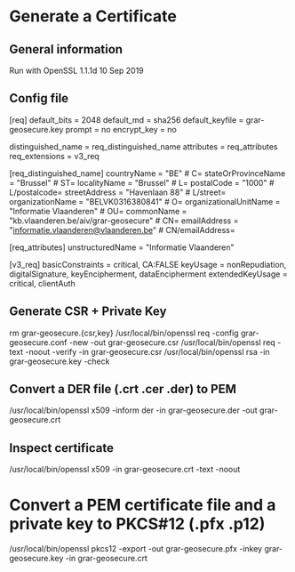 # Generate a Certificate

## General information

Run with OpenSSL 1.1.1d  10 Sep 2019

## Config file

[req]
default_bits       = 2048
default_md         = sha256
default_keyfile    = grar-geosecure.key
prompt             = no
encrypt_key        = no

distinguished_name = req_distinguished_name
attributes         = req_attributes
req_extensions     = v3_req

[req_distinguished_name]
countryName            = "BE"                                             # C=
stateOrProvinceName    = "Brussel"                                        # ST=
localityName           = "Brussel"                                        # L=
postalCode             = "1000"                                           # L/postalcode=
streetAddress          = "Havenlaan 88"                                   # L/street=
organizationName       = "BELVK0316380841"                                # O=
organizationalUnitName = "Informatie Vlaanderen"                          # OU=
commonName             = "kb.vlaanderen.be/aiv/grar-geosecure"            # CN=
emailAddress           = "informatie.vlaanderen@vlaanderen.be"            # CN/emailAddress=

[req_attributes]
unstructuredName = "Informatie Vlaanderen"

[v3_req]
basicConstraints = critical, CA:FALSE
keyUsage         = nonRepudiation, digitalSignature, keyEncipherment, dataEncipherment
extendedKeyUsage = critical, clientAuth

## Generate CSR + Private Key

rm grar-geosecure.{csr,key}
/usr/local/bin/openssl req -config grar-geosecure.conf -new -out grar-geosecure.csr
/usr/local/bin/openssl req -text -noout -verify -in grar-geosecure.csr
/usr/local/bin/openssl rsa -in grar-geosecure.key -check

## Convert a DER file (.crt .cer .der) to PEM

/usr/local/bin/openssl x509 -inform der -in grar-geosecure.der -out grar-geosecure.crt

## Inspect certificate

/usr/local/bin/openssl x509 -in grar-geosecure.crt -text -noout

# Convert a PEM certificate file and a private key to PKCS#12 (.pfx .p12)

/usr/local/bin/openssl pkcs12 -export -out grar-geosecure.pfx -inkey grar-geosecure.key -in grar-geosecure.crt
